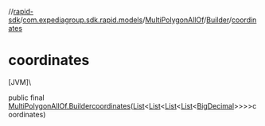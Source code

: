 //[rapid-sdk](../../../../index.md)/[com.expediagroup.sdk.rapid.models](../../index.md)/[MultiPolygonAllOf](../index.md)/[Builder](index.md)/[coordinates](coordinates.md)

# coordinates

[JVM]\

public final [MultiPolygonAllOf.Builder](index.md)[coordinates](coordinates.md)([List](https://docs.oracle.com/javase/8/docs/api/java/util/List.html)&lt;[List](https://docs.oracle.com/javase/8/docs/api/java/util/List.html)&lt;[List](https://docs.oracle.com/javase/8/docs/api/java/util/List.html)&lt;[List](https://docs.oracle.com/javase/8/docs/api/java/util/List.html)&lt;[BigDecimal](https://docs.oracle.com/javase/8/docs/api/java/math/BigDecimal.html)&gt;&gt;&gt;&gt;coordinates)
